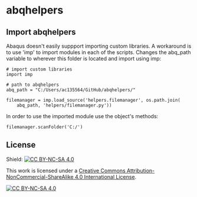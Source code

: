 # abqhelpers

## Import abqhelpers

Abaqus doesn't easily suppport importing custom libraries. A workaround is to use 'imp' to import modules in each of the scripts. Changes the abq_path variable to wherever this folder is located and import using imp:

    # import custom libraries
    import imp

    # path to abqhelpers
    abq_path = "C:/Users/ac135564/GitHub/abqhelpers/"

    filemanager = imp.load_source('helpers.filemanager', os.path.join(
        abq_path, 'helpers/filemanager.py'))

In order to use the imported module use the object's methods:

    filemanager.scanFolder('C:/')

## License

Shield: [![CC BY-NC-SA 4.0][cc-by-nc-sa-shield]][cc-by-nc-sa]

This work is licensed under a
[Creative Commons Attribution-NonCommercial-ShareAlike 4.0 International License][cc-by-nc-sa].

[![CC BY-NC-SA 4.0][cc-by-nc-sa-image]][cc-by-nc-sa]

[cc-by-nc-sa]: http://creativecommons.org/licenses/by-nc-sa/4.0/
[cc-by-nc-sa-image]: https://licensebuttons.net/l/by-nc-sa/4.0/88x31.png
[cc-by-nc-sa-shield]: https://img.shields.io/badge/License-CC%20BY--NC--SA%204.0-lightgrey.svg